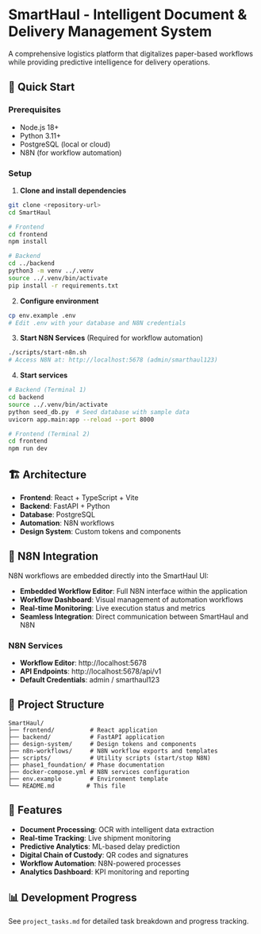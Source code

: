 # SmartHaul - Intelligent Document & Delivery Management System

A comprehensive logistics platform that digitalizes paper-based workflows while providing predictive intelligence for delivery operations.

## 🚀 Quick Start

### Prerequisites
- Node.js 18+
- Python 3.11+
- PostgreSQL (local or cloud)
- N8N (for workflow automation)

### Setup

1. **Clone and install dependencies**
```bash
git clone <repository-url>
cd SmartHaul

# Frontend
cd frontend
npm install

# Backend
cd ../backend
python3 -m venv ../.venv
source ../.venv/bin/activate
pip install -r requirements.txt
```

2. **Configure environment**
```bash
cp env.example .env
# Edit .env with your database and N8N credentials
```

3. **Start N8N Services** (Required for workflow automation)
```bash
./scripts/start-n8n.sh
# Access N8N at: http://localhost:5678 (admin/smarthaul123)
```

4. **Start services**
```bash
# Backend (Terminal 1)
cd backend
source ../.venv/bin/activate
python seed_db.py  # Seed database with sample data
uvicorn app.main:app --reload --port 8000

# Frontend (Terminal 2)
cd frontend
npm run dev
```

## 🏗️ Architecture

- **Frontend**: React + TypeScript + Vite
- **Backend**: FastAPI + Python
- **Database**: PostgreSQL
- **Automation**: N8N workflows
- **Design System**: Custom tokens and components

## 🔧 N8N Integration

N8N workflows are embedded directly into the SmartHaul UI:
- **Embedded Workflow Editor**: Full N8N interface within the application
- **Workflow Dashboard**: Visual management of automation workflows
- **Real-time Monitoring**: Live execution status and metrics
- **Seamless Integration**: Direct communication between SmartHaul and N8N

### N8N Services
- **Workflow Editor**: http://localhost:5678
- **API Endpoints**: http://localhost:5678/api/v1
- **Default Credentials**: admin / smarthaul123

## 📁 Project Structure

```
SmartHaul/
├── frontend/          # React application
├── backend/           # FastAPI application
├── design-system/     # Design tokens and components
├── n8n-workflows/     # N8N workflow exports and templates
├── scripts/           # Utility scripts (start/stop N8N)
├── phase1_foundation/ # Phase documentation
├── docker-compose.yml # N8N services configuration
├── env.example        # Environment template
└── README.md         # This file
```

## 🎯 Features

- **Document Processing**: OCR with intelligent data extraction
- **Real-time Tracking**: Live shipment monitoring
- **Predictive Analytics**: ML-based delay prediction
- **Digital Chain of Custody**: QR codes and signatures
- **Workflow Automation**: N8N-powered processes
- **Analytics Dashboard**: KPI monitoring and reporting

## 📊 Development Progress

See `project_tasks.md` for detailed task breakdown and progress tracking. 